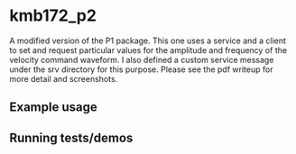 # kmb172_p2

A modified version of the P1 package. This one uses a service and a client to set and request particular values for the amplitude and frequency of the velocity command waveform. I also defined a custom service message under the srv directory for this purpose. Please see the pdf writeup for more detail and screenshots.

## Example usage

## Running tests/demos
    
